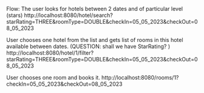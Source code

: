 Flow:
The user looks for hotels between 2 dates and of particular level (stars)
http://localhost:8080/hotel/search?starRating=THREE&roomType=DOUBLE&checkIn=05_05_2023&checkOut=08_05_2023

User chooses one hotel from the list and gets list of rooms in this hotel available between dates. (QUESTION: shall we have StarRating? )
http://localhost:8080/hotel/1/filter?starRating=THREE&roomType=DOUBLE&checkIn=05_05_2023&checkOut=08_05_2023

User chooses one room and books it.
http://localhost:8080/rooms/1?checkIn=05_05_2023&checkOut=08_05_2023